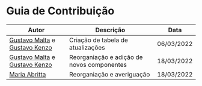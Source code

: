 # Guia de Contribuição

|  Autor | Descrição | Data |
|--|--|--|
| [Gustavo Malta](https://github.com/gfmalta) e [Gustavo Kenzo](https://github.com/gustavokenzo1) | Criação de tabela de atualizações | 06/03/2022|
| [Gustavo Malta](https://github.com/gfmalta) e [Gustavo Kenzo](https://github.com/gustavokenzo1) | Reorganiação e adição de novos componentes | 18/03/2022|
| [Maria Abritta](https://github.com/MariaAbritta) | Reorganiação e averiguação | 18/03/2022|
